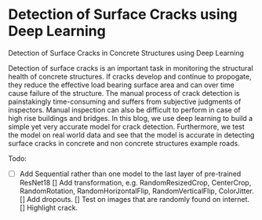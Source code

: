 # Detection of Surface Cracks using Deep Learning
Detection of Surface Cracks in Concrete Structures using Deep Learning

Detection of surface cracks is an important task in monitoring the structural health of concrete structures. 
If cracks develop and continue to propogate, they reduce the effective load bearing surface area and can over time cause failure of the structure. 
The manual process of crack detection is painstakingly time-consuming and suffers from subjective judgments of inspectors. 
Manual inspection can also be difficult to perform in case of high rise buildings and bridges. In this blog, we use deep learning to build a simple yet very accurate model for crack detection. 
Furthermore, we test the model on real world data and see that the model is accurate in detecting surface cracks in concrete and non concrete structures example roads. 

Todo:
- [ ] Add Sequential rather than one model to the last layer of pre-trained ResNet18
[] Add transformation, e.g. RandomResizedCrop, CenterCrop, RandomRotation, RandomHorizontalFlip, RandomVerticalFlip, ColorJitter.
[] Add dropouts.
[] Test on images that are randomly found on internet.
[] Highlight crack.
